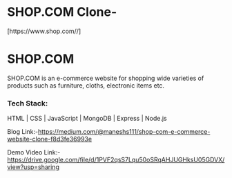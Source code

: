 <h1>SHOP.COM Clone-</h1>[https://www.shop.com//]
<img src="" alt=""></img>
<img src="" alt=""></img>
<img src="" alt=""></img>
<img src="" alt=""></img>
<img src="" alt=""></img>

<h1>SHOP.COM</h1>
<p>SHOP.COM is an e-commerce website for shopping wide varieties of products such as furniture, cloths, electronic items etc.</p>
<h3>Tech Stack:</h3>
<p>HTML | CSS | JavaScript | MongoDB | Express | Node.js</p>



Blog Link:-https://medium.com/@maneshs111/shop-com-e-commerce-website-clone-f8d3fe36993e

Demo Video Link:-https://drive.google.com/file/d/1PVF2qsS7Lqu50oSRqAHJUGHksU05GDVX/view?usp=sharing
